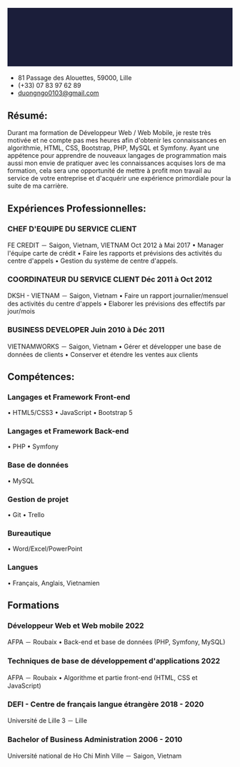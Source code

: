 ![C'est Duong NGO](https://github.com/DuongNGO0103/DuongNGO0103/blob/main/asset/images/Group%201.svg)

* 81 Passage des Alouettes, 59000, Lille 
* (+33) 07 83 97 62 89 
* duongngo0103@gmail.com

## Résumé: 
Durant ma formation de Développeur Web / Web Mobile, je reste très motivée et ne
compte pas mes heures afin d'obtenir les connaissances en algorithmie, HTML, CSS,
Bootstrap, PHP, MySQL et Symfony.
Ayant une appétence pour apprendre de nouveaux langages de programmation mais aussi
mon envie de pratiquer avec les connaissances acquises lors de ma formation, cela sera
une opportunité de mettre à profit mon travail au service de votre entreprise et
d'acquérir une expérience primordiale pour la suite de ma carrière.

## Expériences Professionnelles:

### CHEF D'EQUIPE DU SERVICE CLIENT
FE CREDIT － Saigon, Vietnam, VIETNAM     Oct 2012 à Mai 2017
• Manager l'équipe carte de crédit
• Faire les rapports et prévisions des activités du centre d'appels
• Gestion du système de centre d'appels.

### COORDINATEUR DU SERVICE CLIENT Déc 2011 à Oct 2012
DKSH - VIETNAM － Saigon, Vietnam
• Faire un rapport journalier/mensuel des activités du centre d'appels
• Elaborer les prévisions des effectifs par jour/mois

### BUSINESS DEVELOPER Juin 2010 à Déc 2011
VIETNAMWORKS － Saigon, Vietnam
• Gérer et développer une base de données de clients
• Conserver et étendre les ventes aux clients

## Compétences:

### Langages et Framework Front-end
• HTML5/CSS3
• JavaScript
• Bootstrap 5
### Langages et Framework Back-end
• PHP
• Symfony
### Base de données
• MySQL
### Gestion de projet
• Git
• Trello
### Bureautique
• Word/Excel/PowerPoint
### Langues
• Français, Anglais, Vietnamien

## Formations

### Développeur Web et Web mobile 2022
AFPA － Roubaix
• Back-end et base de données (PHP, Symfony, MySQL)
### Techniques de base de développement d'applications 2022
AFPA － Roubaix
• Algorithme et partie front-end (HTML, CSS et JavaScript)
### DEFI - Centre de français langue étrangère 2018 - 2020
Université de Lille 3 － Lille
### Bachelor of Business Administration 2006 - 2010
Université national de Ho Chi Minh Ville － Saigon, Vietnam


